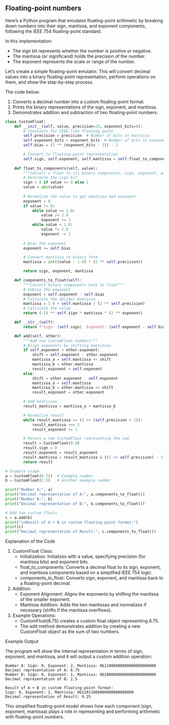 
## Floating-point numbers

Here’s a Python program that emulates floating-point arithmetic by breaking down
numbers into their sign, mantissa, and exponent components, following the IEEE 754
floating-point standard.

In this implementation:

- The sign bit represents whether the number is positive or negative.
- The mantissa (or significand) holds the precision of the number.
- The exponent represents the scale or range of the number.

Let’s create a simple floating-point emulator. This will convert decimal values
into a binary floating-point representation, perform operations on them, and show
the step-by-step process.

The code below:

1. Converts a decimal number into a custom floating-point format.
2. Prints the binary representations of the sign, exponent, and mantissa.
3. Demonstrates addition and subtraction of two floating-point numbers.


```python
class CustomFloat:
    def __init__(self, value, precision=23, exponent_bits=8):
        # Constants for IEEE-like floating point
        self.precision = precision  # Number of bits in mantissa
        self.exponent_bits = exponent_bits  # Number of bits in exponent
        self.bias = (2 ** (exponent_bits - 1)) - 1

        # Convert to floating-point representation
        self.sign, self.exponent, self.mantissa = self.float_to_components(value)
        
    def float_to_components(self, value):
        """Convert a float to its binary components: sign, exponent, and mantissa"""
        # Determine the sign bit
        sign = 0 if value >= 0 else 1
        value = abs(value)
        
        # Normalize the value to get mantissa and exponent
        exponent = 0
        if value != 0:
            while value >= 2.0:
                value /= 2.0
                exponent += 1
            while value < 1.0:
                value *= 2.0
                exponent -= 1
        
        # Bias the exponent
        exponent += self.bias

        # Convert mantissa to binary form
        mantissa = int((value - 1.0) * (2 ** self.precision))

        return sign, exponent, mantissa

    def components_to_float(self):
        """Convert binary components back to float"""
        # Unbias the exponent
        exponent = self.exponent - self.bias
        # Calculate the decimal mantissa
        mantissa = 1.0 + self.mantissa / (2 ** self.precision)
        # Calculate the value
        return (-1) ** self.sign * mantissa * (2 ** exponent)

    def __str__(self):
        return f"Sign: {self.sign}, Exponent: {self.exponent - self.bias}, Mantissa: {bin(self.mantissa)}"

    def add(self, other):
        """Add two CustomFloat numbers"""
        # Align exponents by shifting mantissas
        if self.exponent > other.exponent:
            shift = self.exponent - other.exponent
            mantissa_a = self.mantissa << shift
            mantissa_b = other.mantissa
            result_exponent = self.exponent
        else:
            shift = other.exponent - self.exponent
            mantissa_a = self.mantissa
            mantissa_b = other.mantissa << shift
            result_exponent = other.exponent

        # Add mantissas
        result_mantissa = mantissa_a + mantissa_b

        # Normalize result
        while result_mantissa >= (1 << (self.precision + 1)):
            result_mantissa >>= 1
            result_exponent += 1

        # Return a new CustomFloat representing the sum
        result = CustomFloat(0.0)
        result.sign = 0
        result.exponent = result_exponent
        result.mantissa = result_mantissa & ((1 << self.precision) - 1)  # Mask to precision size
        return result

# Example usage
a = CustomFloat(6.75)  # Example number
b = CustomFloat(2.5)   # Another example number

print("Number A:", a)
print("Decimal representation of A:", a.components_to_float())
print("Number B:", b)
print("Decimal representation of B:", b.components_to_float())

# Add two custom floats
c = a.add(b)
print("\nResult of A + B in custom floating-point format:")
print(c)
print("Decimal representation of Result:", c.components_to_float())
```

Explanation of the Code

1. CustomFloat Class:
	- Initialization: Initializes with a value, specifying precision (for mantissa bits) and exponent bits.
	- float_to_components: Converts a decimal float to its sign, exponent, and mantissa components based on a simplified IEEE 754 logic.
	- components_to_float: Converts sign, exponent, and mantissa back to a floating-point decimal.
2. Addition:
	- Exponent Alignment: Aligns the exponents by shifting the mantissa of the smaller exponent.
	- Mantissa Addition: Adds the two mantissas and normalizes if necessary (shifts if the mantissa overflows).
3. Example Operations:
	- CustomFloat(6.75) creates a custom float object representing 6.75.
	- The add method demonstrates addition by creating a new CustomFloat object as the sum of two numbers.

Example Output

The program will show the internal representation in terms of sign, exponent, and mantissa, and it will output a custom addition operation:

```shell
Number A: Sign: 0, Exponent: 2, Mantissa: 0b11000000000000000000000
Decimal representation of A: 6.75
Number B: Sign: 0, Exponent: 1, Mantissa: 0b10000000000000000000000
Decimal representation of B: 2.5

Result of A + B in custom floating-point format:
Sign: 0, Exponent: 2, Mantissa: 0b11011000000000000000000
Decimal representation of Result: 9.25
```

This simplified floating-point model shows how each component (sign, exponent, mantissa)
plays a role in representing and performing arithmetic with floating-point numbers.
